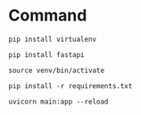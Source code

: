 # Command 

```
pip install virtualenv
```
```
pip install fastapi
```
```
source venv/bin/activate
```
```
pip install -r requirements.txt
```
```
uvicorn main:app --reload
```

